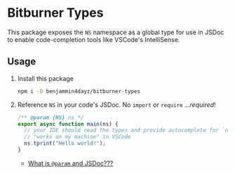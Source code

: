 # Bitburner Types

This package exposes the `NS` namespace as a global type for use in JSDoc to enable code-completion tools like VSCode's IntelliSense.

## Usage

1. Install this package

   ```bash
   npm i -D benjammin4dayz/bitburner-types
   ```

2. Reference `NS` in your code's JSDoc. No `import` or `require` ..._required_!

   ```js
   /** @param {NS} ns */
   export async function main(ns) {
     // your IDE should read the types and provide autocomplete for `ns`
     // "works on my machine" in VSCode
     ns.tprint("Hello world!");
   }
   ```

   - [What is `@param` and JSDoc???](https://jsdoc.app/tags-param)
